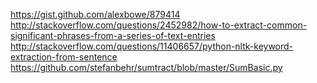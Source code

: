 https://gist.github.com/alexbowe/879414
http://stackoverflow.com/questions/2452982/how-to-extract-common-significant-phrases-from-a-series-of-text-entries
http://stackoverflow.com/questions/11406657/python-nltk-keyword-extraction-from-sentence
https://github.com/stefanbehr/sumtract/blob/master/SumBasic.py
